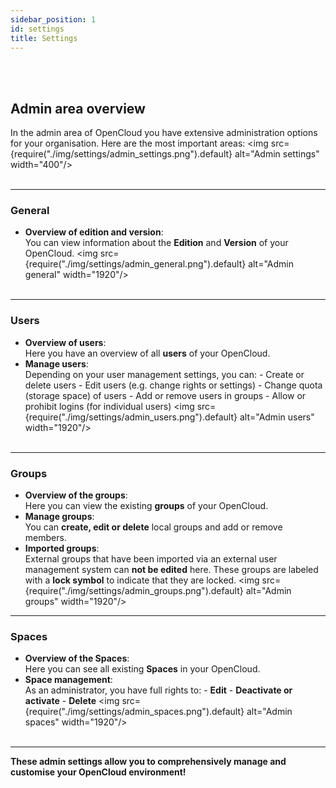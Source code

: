 ```yaml
---
sidebar_position: 1
id: settings
title: Settings
---
```


<br/><br/>

## Admin area overview

In the admin area of OpenCloud you have extensive administration options for your organisation. Here are the most
important areas: <img src={require("./img/settings/admin_settings.png").default} alt="Admin settings" width="400"/>
<br/><br/>

---

### General

- **Overview of edition and version**:  
   You can view information about the **Edition** and **Version** of your OpenCloud. <img
  src={require("./img/settings/admin_general.png").default} alt="Admin general" width="1920"/> <br/><br/>

---

### Users

- **Overview of users**:  
   Here you have an overview of all **users** of your OpenCloud.
- **Manage users**:  
   Depending on your user management settings, you can: - Create or delete users - Edit users (e.g. change rights or
  settings) - Change quota (storage space) of users - Add or remove users in groups - Allow or prohibit logins (for
  individual users) <img src={require("./img/settings/admin_users.png").default} alt="Admin users" width="1920"/>
  <br/><br/>

---

### Groups

- **Overview of the groups**:  
   Here you can view the existing **groups** of your OpenCloud.
- **Manage groups**:  
   You can **create, edit or delete** local groups and add or remove members.
- **Imported groups**:  
   External groups that have been imported via an external user management system can **not be edited** here. These
  groups are labeled with a **lock symbol** to indicate that they are locked. <img
  src={require("./img/settings/admin_groups.png").default} alt="Admin groups" width="1920"/>

---

### Spaces

- **Overview of the Spaces**:  
   Here you can see all existing **Spaces** in your OpenCloud.
- **Space management**:  
   As an administrator, you have full rights to: - **Edit** - **Deactivate or activate** - **Delete** <img
  src={require("./img/settings/admin_spaces.png").default} alt="Admin spaces" width="1920"/> <br/><br/>

---

**These admin settings allow you to comprehensively manage and customise your OpenCloud environment!**
